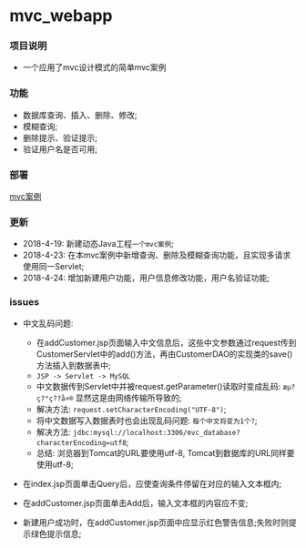 # mvc_webapp


### 项目说明
 - 一个应用了mvc设计模式的简单mvc案例
 
### 功能
 - 数据库查询、插入、删除、修改;
 - 模糊查询;
 - 删除提示、验证提示;
 - 验证用户名是否可用;


### 部署

[mvc案例](http://47.106.11.169:8080/mvcapp/index.jsp)
 
### 更新

 - 2018-4-19: 新建动态Java工程`一个mvc案例`;
 - 2018-4-23: 在本mvc案例中新增查询、删除及模糊查询功能，且实现多请求使用同一Servlet;
 - 2018-4-24: 增加新建用户功能，用户信息修改功能，用户名验证功能;

### issues

 - 中文乱码问题: 
   - 在addCustomer.jsp页面输入中文信息后，这些中文参数通过request传到CustomerServlet中的add()方法，再由CustomerDAO的实现类的save()方法插入到数据表中;
   - `JSP -> Servlet -> MySQL`
   - 中文数据传到Servlet中并被request.getParameter()读取时变成乱码: `æµ?ç?°ç??å¤®` 显然这是由网络传输所导致的;
   - 解决方法: `request.setCharacterEncoding("UTF-8")`;
   - 将中文数据写入数据表时也会出现乱码问题: `每个中文将变为1个?`;
   - 解决方法: `jdbc:mysql://localhost:3306/mvc_database?characterEncoding=utf8`;
   - 总结: 浏览器到Tomcat的URL要使用utf-8, Tomcat到数据库的URL同样要使用utf-8;
 
   
 - 在index.jsp页面单击Query后，应使查询条件停留在对应的输入文本框内;
 
 - 在addCustomer.jsp页面单击Add后，输入文本框的内容应不变;
 
 - 新建用户成功时，在addCustomer.jsp页面中应显示红色警告信息;失败时则提示绿色提示信息;
 